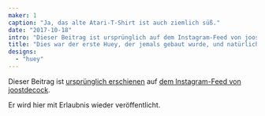 ```yaml
---
maker: 1
caption: "Ja, das alte Atari-T-Shirt ist auch ziemlich süß."
date: "2017-10-18"
intro: "Dieser Beitrag ist ursprünglich auf dem Instagram-Feed von joostdecock erschienen."
title: "Dies war der erste Huey, der jemals gebaut wurde, und natürlich ist er lila."
designs:
  - "huey"
---
```



Dieser Beitrag ist [ursprünglich erschienen](https://www.instagram.com/p/BaRWb34jYCL/) auf [dem Instagram-Feed von joostdecock](https://www.instagram.com/joostdecock/).

Er wird hier mit Erlaubnis wieder veröffentlicht.


